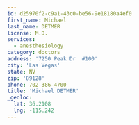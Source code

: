 ```yaml
---
id: d25970f2-c9a1-43c0-be56-9e18180a4ef0
first_name: Michael
last_name: DETMER
license: M.D.
services:
  - anesthesiology
category: doctors
address: '7250 Peak Dr  #100'
city: 'Las Vegas'
state: NV
zip: '89128'
phone: 702-386-4700
title: 'Michael DETMER'
_geoloc:
  lat: 36.2108
  lng: -115.242
---
```

